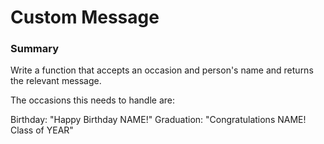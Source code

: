 # Custom Message

### Summary

Write a function that accepts an occasion and person's name and returns the relevant message.

The occasions this needs to handle are:

Birthday: "Happy Birthday NAME!"
Graduation: "Congratulations NAME! Class of YEAR"
